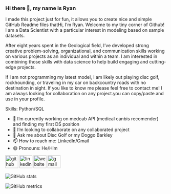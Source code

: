 ### Hi there 👋, my name is Ryan 
I made this project just for fun, it allows you to create nice and simple GitHub Readme files thatHi, I’m Ryan. Welcome to my tiny corner of Github! I am a Data Scientist with a particular interest in modeling based on sample datasets.

After eight years spent in the Geological field, I’ve developed strong creative problem-solving, organizational, and communication skills working on various projects as an individual and within a team. I am interested in combining those skills with data science to help build engaging and cutting-edge projects.

If I am not programming my latest model, I am likely out playing disc golf, rockhounding, or traveling in my car on backcountry roads with no destination in sight. If you like to know me please feel free to contact me! I am always looking for collaboration on any project.you can copy/paste and use in your profile.

Skills: Python/SQL

- 🔭 I’m currently working on medcab API (medical canbis recomender) and finding my first DS position
- 👯 I’m looking to collaborate on any collaborated project 
- 💬 Ask me about Disc Golf or my Doggo Barkley 
- 📫 How to reach me: LinkedIn/Gmail 
- 😄 Pronouns: He/Him 


[<img src='https://cdn.jsdelivr.net/npm/simple-icons@3.0.1/icons/github.svg' alt='github' height='40'>](https://github.com/scrunts23)  [<img src='https://cdn.jsdelivr.net/npm/simple-icons@3.0.1/icons/linkedin.svg' alt='linkedin' height='40'>](https://www.linkedin.com/in/ryanhdavidson/)  [<img src='https://cdn.jsdelivr.net/npm/simple-icons@3.0.1/icons/icloud.svg' alt='website' height='40'>](http://ryan-davidson.com/)  [<img src='https://cdn.jsdelivr.net/npm/simple-icons@3.0.1/icons/gmail.svg' alt='gmail' height='40'>](ryanhdavidson14@gmail.com)  

![GitHub stats](https://github-readme-stats.vercel.app/api?username=scrunts23&show_icons=true)  

![GitHub metrics](https://metrics.lecoq.io/scrunts23)  





<!--
**scrunts23/scrunts23** is a ✨ _special_ ✨ repository because its `README.md` (this file) appears on your GitHub profile.




-->
